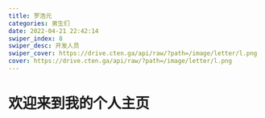 ```yaml
---
title: 罗浩元
categories: 男生们
date: 2022-04-21 22:42:14
swiper_index: 8
swiper_desc: 开发人员
swiper_cover: https://drive.cten.ga/api/raw/?path=/image/letter/l.png
cover: https://drive.cten.ga/api/raw/?path=/image/letter/l.png
---
```

# 欢迎来到我的个人主页